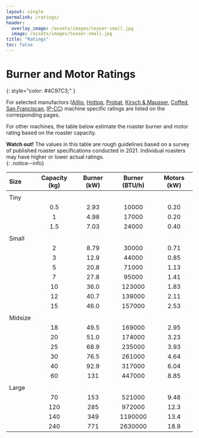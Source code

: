 ```yaml
---
layout: single
permalink: /ratings/
header:
  overlay_image: /assets/images/teaser-small.jpg
  image: /assets/images/teaser-small.jpg
title: "Ratings"
toc: false
---
```


# Burner and Motor Ratings
{: style="color: #4C97C3;" }


For selected manufactors ([Aillio](/machines/aillio/#EnergyRatings), [Hottop](/machines/hottop/#EnergyRatings), [Probat](/machines/probat/#EnergyRatings), [Kirsch & Mausser](/machines/kirsch/#EnergyRatings), [Coffed](/machines/coffed/#EnergyRatings), [San Franciscan](/machines/sf/#EnergyRatings), [IP-CC](/machines/iRm/#EnergyRatings)) machine specific ratings are listed on the corresponding pages.

For other machines, the table below estimate the roaster burner and motor rating based on the roaster capacity.
 
**Watch out!** The values in this table are rough guidelines based on a survey of published roaster specifications conducted in 2021.  Individual roasters may have higher or lower actual ratings.  
{: .notice--info}

|Size|Capacity (kg)|Burner (kW)|Burner (BTU/h)|Motors (kW)|
|:---|:-----:|:-----:|:-----:|:-----:|
||||||
|Tiny||||
| | 0.5|2.93|10000|0.20|
| | 1|4.98|17000|0.20
| | 1.5|7.03|24000|0.40
||||||
|Small||||
| | 2|8.79|30000|0.71
| | 3|12.9|44000|0.85
| | 5|20.8|71000|1.13
| | 7|27.8|95000|1.41
| | 10|36.0|123000|1.83
| | 12|40.7|139000|2.11
| | 15|46.0|157000|2.53
||||||
|Midsize||||
| | 18|49.5|169000|2.95
| | 20|51.0|174000|3.23
| | 25|68.9|235000|3.93
| | 30|76.5|261000|4.64
| | 40|92.9|317000|6.04
| | 60|131|447000|8.85
||||||
|Large||||
| | 70|153|521000|9.48
| | 120|285|972000|12.3
| | 140|349|1190000|13.4
| | 240|771|2630000|18.9
